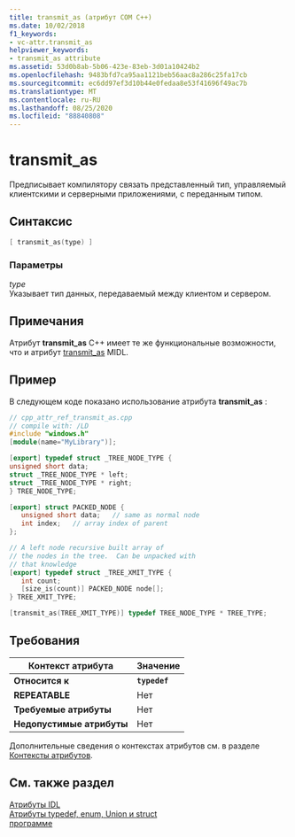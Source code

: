 ```yaml
---
title: transmit_as (атрибут COM C++)
ms.date: 10/02/2018
f1_keywords:
- vc-attr.transmit_as
helpviewer_keywords:
- transmit_as attribute
ms.assetid: 53d0b8ab-5b06-423e-83eb-3d01a10424b2
ms.openlocfilehash: 9483bfd7ca95aa1121beb56aac8a286c25fa17cb
ms.sourcegitcommit: ec6dd97ef3d10b44e0fedaa8e53f41696f49ac7b
ms.translationtype: MT
ms.contentlocale: ru-RU
ms.lasthandoff: 08/25/2020
ms.locfileid: "88840808"
---
```

# <a name="transmit_as"></a>transmit_as

Предписывает компилятору связать представленный тип, управляемый клиентскими и серверными приложениями, с переданным типом.

## <a name="syntax"></a>Синтаксис

```cpp
[ transmit_as(type) ]
```

### <a name="parameters"></a>Параметры

*type*<br/>
Указывает тип данных, передаваемый между клиентом и сервером.

## <a name="remarks"></a>Примечания

Атрибут **transmit_as** C++ имеет те же функциональные возможности, что и атрибут [transmit_as](/windows/win32/Midl/transmit-as) MIDL.

## <a name="example"></a>Пример

В следующем коде показано использование атрибута **transmit_as** :

```cpp
// cpp_attr_ref_transmit_as.cpp
// compile with: /LD
#include "windows.h"
[module(name="MyLibrary")];

[export] typedef struct _TREE_NODE_TYPE {
unsigned short data;
struct _TREE_NODE_TYPE * left;
struct _TREE_NODE_TYPE * right;
} TREE_NODE_TYPE;

[export] struct PACKED_NODE {
   unsigned short data;   // same as normal node
   int index;   // array index of parent
};

// A left node recursive built array of
// the nodes in the tree.  Can be unpacked with
// that knowledge
[export] typedef struct _TREE_XMIT_TYPE {
   int count;
   [size_is(count)] PACKED_NODE node[];
} TREE_XMIT_TYPE;

[transmit_as(TREE_XMIT_TYPE)] typedef TREE_NODE_TYPE * TREE_TYPE;
```

## <a name="requirements"></a>Требования

| Контекст атрибута | Значение |
|-|-|
|**Относится к**|**`typedef`**|
|**REPEATABLE**|Нет|
|**Требуемые атрибуты**|Нет|
|**Недопустимые атрибуты**|Нет|

Дополнительные сведения о контекстах атрибутов см. в разделе [Контексты атрибутов](cpp-attributes-com-net.md#contexts).

## <a name="see-also"></a>См. также раздел

[Атрибуты IDL](idl-attributes.md)<br/>
[Атрибуты typedef, enum, Union и struct](typedef-enum-union-and-struct-attributes.md)<br/>
[программе](export.md)
